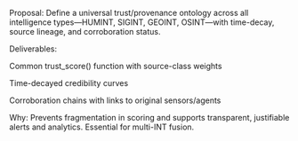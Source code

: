 Proposal: Define a universal trust/provenance ontology across all intelligence types—HUMINT, SIGINT, GEOINT, OSINT—with time-decay, source lineage, and corroboration status.

Deliverables:

Common trust_score() function with source-class weights

Time-decayed credibility curves

Corroboration chains with links to original sensors/agents

Why: Prevents fragmentation in scoring and supports transparent, justifiable alerts and analytics. Essential for multi-INT fusion.